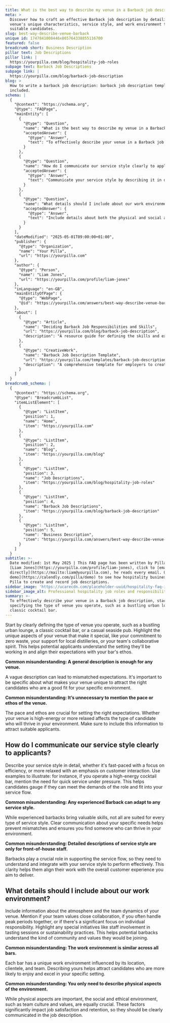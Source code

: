 ```yaml
---
title: What is the best way to describe my venue in a Barback job description?
meta: >
  Discover how to craft an effective Barback job description by detailing your
  venue's unique characteristics, service style, and work environment to attract
  suitable candidates.
slug: best-way-describe-venue-barback
unique id: 1747841008446x865764338855116700
featured: false
breadcrumb short: Business Description
pillar text: Job Descriptions
pillar link: |
  https://yourpilla.com/blog/hospitality-job-roles
subpage text: Barback Job Descriptions
subpage link: |
  https://yourpilla.com/blog/barback-job-description
blog: >
  How to write a barback job description: barback job description template
  included.
schema: |
  {
    "@context": "https://schema.org",
    "@type": "FAQPage",
    "mainEntity": [
      {
        "@type": "Question",
        "name": "What is the best way to describe my venue in a Barback job description?",
        "acceptedAnswer": {
          "@type": "Answer",
          "text": "To effectively describe your venue in a Barback job description, start by specifying the type of venue you operate, such as a bustling urban lounge or a classic cocktail bar. Highlight the unique aspects of your venue, including any special commitments like supporting local distilleries or a focus on zero waste. Detailing these unique features helps potential applicants understand the venue's atmosphere and ethos, aligning their expectations accurately with what your bar offers."
        }
      },
      {
        "@type": "Question",
        "name": "How do I communicate our service style clearly to applicants?",
        "acceptedAnswer": {
          "@type": "Answer",
          "text": "Communicate your service style by describing it in detail in the job description. Whether your venue is fast-paced focusing on efficiency or more relaxed prioritising customer interaction, be specific. Use examples to clarify the level of service expected and the pace of work, helping candidates to understand if they will be able to meet the demands of the role effectively."
        }
      },
      {
        "@type": "Question",
        "name": "What details should I include about our work environment?",
        "acceptedAnswer": {
          "@type": "Answer",
          "text": "Include details about both the physical and social atmosphere of your venue. Mention aspects like team dynamics, whether the environment values collaboration or if there's a significant focus on individual responsibility. Highlight any special initiatives like staff involvement in tasting sessions or sustainability practices. This information helps potential barbacks to gauge the community and values of your venue, ensuring a good fit."
        }
      }
    ],
    "dateModified": "2025-05-01T09:00:00+01:00",
    "publisher": {
      "@type": "Organization",
      "name": "Your Pilla",
      "url": "https://yourpilla.com"
    },
    "author": {
      "@type": "Person",
      "name": "Liam Jones",
      "url": "https://yourpilla.com/profile/liam-jones"
    },
    "inLanguage": "en-GB",
    "mainEntityOfPage": {
      "@type": "WebPage",
      "@id": "https://yourpilla.com/answers/best-way-describe-venue-barback"
    },
    "about": [
      {
        "@type": "Article",
        "name": "Deciding Barback Job Responsibilities and Skills",
        "url": "https://yourpilla.com/blog/barback-job-description",
        "description": "A resource guide for defining the skills and experience needed from a Barback, helping employers create effective job descriptions."
      },
      {
        "@type": "CreativeWork",
        "name": "Barback Job Description Template",
        "url": "https://yourpilla.com/templates/barback-job-description",
        "description": "A comprehensive template for employers to create detailed and effective Barback job descriptions."
      }
    ]
  }
breadcrumb_schema: |
  {
    "@context": "https://schema.org",
    "@type": "BreadcrumbList",
    "itemListElement": [
      {
        "@type": "ListItem",
        "position": 1,
        "name": "Home",
        "item": "https://yourpilla.com"
      },
      {
        "@type": "ListItem",
        "position": 2,
        "name": "Blog",
        "item": "https://yourpilla.com/blog"
      },
      {
        "@type": "ListItem",
        "position": 3,
        "name": "Job Descriptions",
        "item": "https://yourpilla.com/blog/hospitality-job-roles"
      },
      {
        "@type": "ListItem",
        "position": 4,
        "name": "Barback Job Descriptions",
        "item": "https://yourpilla.com/blog/barback-job-description"
      },
      {
        "@type": "ListItem",
        "position": 5,
        "name": "Business Description",
        "item": "https://yourpilla.com/answers/best-way-describe-venue-barback"
      }
    ]
  }
subtitle: >-
  Date modified: 1st May 2025 | This FAQ page has been written by Pilla Founder,
  [Liam Jones](https://yourpilla.com/profile/liam-jones), click to [email Liam
  directly](https://mailto:liam@yourpilla.com), he reads every email. Or [book a
  demo](https://calendly.com/pilla/demo) to see how hospitality businesses use
  Pilla to create and record job descriptions.
sidebar_image: 'https://ucarecdn.com/placeholder-uuid/hospitality-faq-image.jpg'
sidebar_image_alt: Professional hospitality job roles and responsibilities
summary: >-
  To effectively describe your venue in a Barback job description, start by
  specifying the type of venue you operate, such as a bustling urban lounge or a
  classic cocktail bar.
---
```

Start by clearly defining the type of venue you operate, such as a bustling urban lounge, a classic cocktail bar, or a casual seaside pub. Highlight the unique aspects of your venue that make it special, like your commitment to zero waste, your support for local distilleries, or your team's collaborative spirit. This helps potential applicants understand the setting they'll be working in and align their expectations with your bar's ethos.

**Common misunderstanding: A general description is enough for any venue.**

A vague description can lead to mismatched expectations. It's important to be specific about what makes your venue unique to attract the right candidates who are a good fit for your specific environment.

**Common misunderstanding: It’s unnecessary to mention the pace or ethos of the venue.**

The pace and ethos are crucial for setting the right expectations. Whether your venue is high-energy or more relaxed affects the type of candidate who will thrive in your environment. Make sure to include this information to attract suitable applicants.

## How do I communicate our service style clearly to applicants?

Describe your service style in detail, whether it's fast-paced with a focus on efficiency, or more relaxed with an emphasis on customer interaction. Use examples to illustrate: for instance, if you operate a high-energy cocktail bar, mention the need for quick service under pressure. This helps candidates gauge if they can meet the demands of the role and fit into your service flow.

**Common misunderstanding: Any experienced Barback can adapt to any service style.**

While experienced barbacks bring valuable skills, not all are suited for every type of service style. Clear communication about your specific needs helps prevent mismatches and ensures you find someone who can thrive in your environment.

**Common misunderstanding: Detailed descriptions of service style are only for front-of-house staff.**

Barbacks play a crucial role in supporting the service flow, so they need to understand and integrate with your service style to perform effectively. This clarity helps them align their work with the overall customer experience you aim to deliver.

## What details should I include about our work environment?

Include information about the atmosphere and the team dynamics of your venue. Mention if your team values close collaboration, if you often handle peak periods together, or if there's a significant focus on individual responsibility. Highlight any special initiatives like staff involvement in tasting sessions or sustainability practices. This helps potential barbacks understand the kind of community and values they would be joining.

**Common misunderstanding: The work environment is similar across all bars.**

Each bar has a unique work environment influenced by its location, clientele, and team. Describing yours helps attract candidates who are more likely to enjoy and excel in your specific setting.

**Common misunderstanding: You only need to describe physical aspects of the environment.**

While physical aspects are important, the social and ethical environment, such as team culture and values, are equally crucial. These factors significantly impact job satisfaction and retention, so they should be clearly communicated in the job description.
